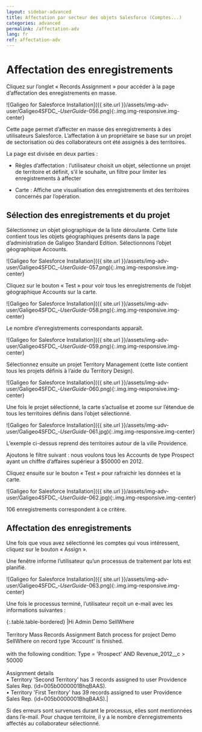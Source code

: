```yaml
---
layout: sidebar-advanced
title: Affectation par secteur des objets Salesforce (Comptes...)
categories: advanced
permalink: /affectation-adv
lang: fr
ref: affectation-adv
---
```


# Affectation des enregistrements

Cliquez sur l’onglet « Records Assignment » pour accéder à la page d’affectation des enregistrements en masse.

![Galigeo for Salesforce Installation]({{ site.url }}/assets/img-adv-user/Galigeo4SFDC_-_UserGuide_-056.png){:.img.img-responsive.img-center}

Cette page permet d’affecter en masse des enregistrements à des utilisateurs Salesforce. L’affectation à un propriétaire se base sur un projet de sectorisation où des collaborateurs ont été assignés à des territoires.

La page est divisée en deux parties :

- Règles d’affectation : l’utilisateur choisit un objet, sélectionne un projet de territoire et définit, s’il le souhaite, un filtre pour limiter les enregistrements à affecter

- Carte : Affiche une visualisation des enregistrements et des territoires concernés par l’opération.

## Sélection des enregistrements et du projet

Sélectionnez un objet géographique de la liste déroulante. Cette liste contient tous les objets géographiques présents dans la page d’administration de Galigeo Standard Edition. Sélectionnons l’objet géographique Accounts.

![Galigeo for Salesforce Installation]({{ site.url }}/assets/img-adv-user/Galigeo4SFDC_-_UserGuide_-057.png){:.img.img-responsive.img-center}

Cliquez sur le bouton « Test » pour voir tous les enregistrements de l’objet géographique Accounts sur la carte.

![Galigeo for Salesforce Installation]({{ site.url }}/assets/img-adv-user/Galigeo4SFDC_-_UserGuide_-058.png){:.img.img-responsive.img-center}

Le nombre d’enregistrements correspondants apparaît.

![Galigeo for Salesforce Installation]({{ site.url }}/assets/img-adv-user/Galigeo4SFDC_-_UserGuide_-059.png){:.img.img-responsive.img-center}

Sélectionnez ensuite un projet Territory Management (cette liste contient tous les projets définis à l’aide du Territory Design).

![Galigeo for Salesforce Installation]({{ site.url }}/assets/img-adv-user/Galigeo4SFDC_-_UserGuide_-060.png){:.img.img-responsive.img-center}

Une fois le projet sélectionné, la carte s’actualise et zoome sur l’étendue de tous les territoires définis dans l’objet sélectionné.

![Galigeo for Salesforce Installation]({{ site.url }}/assets/img-adv-user/Galigeo4SFDC_-_UserGuide_-061.jpg){:.img.img-responsive.img-center}

L’exemple ci-dessus reprend des territoires autour de la ville Providence.

Ajoutons le filtre suivant : nous voulons tous les Accounts de type Prospect ayant un chiffre d’affaires supérieur à $50000 en 2012.

Cliquez ensuite sur le bouton « Test » pour rafraichir les données et la carte.

![Galigeo for Salesforce Installation]({{ site.url }}/assets/img-adv-user/Galigeo4SFDC_-_UserGuide_-062.jpg){:.img.img-responsive.img-center}

106 enregistrements correspondent à ce critère.

## Affectation des enregistrements

Une fois que vous avez sélectionné les comptes qui vous intéressent, cliquez sur le bouton « Assign ».

Une fenêtre informe l’utilisateur qu’un processus de traitement par lots est planifié.

![Galigeo for Salesforce Installation]({{ site.url }}/assets/img-adv-user/Galigeo4SFDC_-_UserGuide_-063.png){:.img.img-responsive.img-center}

Une fois le processus terminé, l’utilisateur reçoit un e-mail avec les informations suivantes :

{:.table.table-bordered}
|Hi Admin Demo SellWhere<br><br>Territory Mass Records Assignment Batch process for project Demo SellWhere on record type 'Account' is finished.<br><br>with the following condition: Type = 'Prospect' AND Revenue_2012__c > 50000<br><br>Assignment details<br>• Territory 'Second Territory' has 3 records assigned to user Providence Sales Rep. (id=005b0000001BhqBAAS).<br>• Territory 'First Territory' has 39 records assigned to user Providence Sales Rep. (id=005b0000001BhqBAAS).|

Si des erreurs sont survenues durant le processus, elles sont mentionnées dans l’e-mail. Pour chaque territoire, il y a le nombre d’enregistrements affectés au collaborateur sélectionné.
